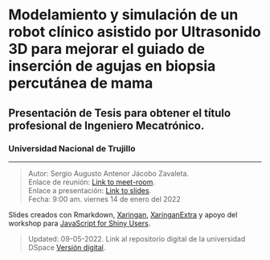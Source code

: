 # Modelamiento y simulación de un robot clínico asistido por Ultrasonido 3D para mejorar el guiado de inserción de agujas en biopsia percutánea de mama

## Presentación de Tesis para obtener el título profesional de Ingeniero Mecatrónico.

### Universidad Nacional de Trujillo

---
> Autor: Sergio Augusto Antenor Jácobo Zavaleta.  
> Enlace de reunión: [Link to meet-room](https://meet.google.com/ryd-rkbm-hsp).  
> Enlace a presentación: [Link to slides](https://sjacobozavaleta.github.io/BachelorThesisPresentation/presentacion.html).  
> Fecha: 9:00 am. viernes 14 de enero del 2022


Slides creados con Rmarkdown, [Xaringan](https://github.com/yihui/xaringan), [XaringanExtra](https://github.com/gadenbuie/xaringanExtra/) y apoyo del workshop para [JavaScript for Shiny Users](https://github.com/rstudio-conf-2020/js-for-shiny).

> Updated: 09-05-2022. Link al repositorio digital de la universidad DSpace [Versión digital](https://dspace.unitru.edu.pe/handle/UNITRU/18679).